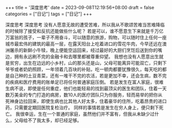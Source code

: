 +++
title = '深度思考'
date = 2023-09-08T12:19:56+08:00
draft = false
categories = ["日记"]
tags = ["日记"]
+++


深度思考
深度思考
没有人愿意无故的遭受苦难，所以我从不歌颂苦难当苦难降临的时候除了接受和反抗还能做些什么呢？
若是可以，谁不愿意生下来就是千万亿万富翁的孩子，一辈子不用奋斗，可以随意的旅游，购物，可以随时住上任何一座城市最宏伟的建筑的最高一层，在露天阳台上吃着进口的雪花牛肉，今早还远在澳洲屠杀的新鲜小牛犊，晚上便能空运回来，经过最好的大厨们烹饪后送到你的嘴边，拥有永远刷不完的金融卡和去哪里都被尊重仰望。
我想也没有人愿意出生就是贫穷，出生在边远的小乡村，山的那头还是山，父母可能离异可能双亡，只剩下爷爷或者奶奶照顾，一年领着几百块的补贴，吃一顿肉都要犹豫很久，每天吃的都是自己种的土豆青菜，还有一堆干不完的农活，若是更加不幸，还会生病，数不完的疾病和医疗费用的账单足已将任何普通家庭压倒。
若是发生在富人家庭，很难生病不说，即使是任何重症，他们也能轻易的找到最顶尖的医生和团队，住着一天数万美金的专门打造的病房，数10人的医疗团队只为你服务，轻而易举的把你从死神身边拉回来，即使生病也比其他人好太多，住着豪华的住所，吃着昂贵的进口药，只需要定期回医院复检治疗。
同样的事情若是发生在穷人身上，便只剩下死亡。
我很幸运，生在一个普通的家庭，虽然他们并不富有，但我从未缺少过什么，父母给不了我太多，却已经足够。